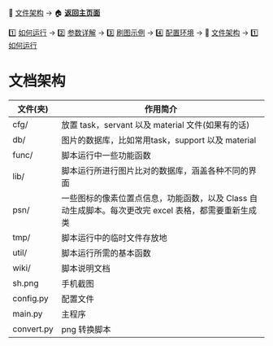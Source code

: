 :orange_book: [文件架构](https://github.com/airbirdx/fgo-auto-run/blob/master/wiki/architecture.md) → 🏠 **[返回主页面](https://github.com/airbirdx/fgo-auto-run)**

1️⃣ [如何运行](https://github.com/airbirdx/fgo-auto-run/blob/master/wiki/howtorun.md) → 2️⃣ [参数详解](https://github.com/airbirdx/fgo-auto-run/blob/master/wiki/parameter.md) → 3️⃣ [刷图示例](https://github.com/airbirdx/fgo-auto-run/blob/master/wiki/example.md) → 4️⃣ [配置环境](https://github.com/airbirdx/fgo-auto-run/blob/master/wiki/environment.md) → :orange_book: [文件架构](https://github.com/airbirdx/fgo-auto-run/blob/master/wiki/architecture.md) → 1️⃣ [如何运行](https://github.com/airbirdx/fgo-auto-run/blob/master/wiki/howtorun.md) 

# 文档架构

| 文件(夹)  | 作用简介                                                     |
| --------- | ------------------------------------------------------------ |
| cfg/      | 放置 task，servant 以及 material 文件(如果有的话)             |
| db/       | 图片的数据库，比如常用task，support 以及 material            |
| func/     | 脚本运行中一些功能函数                              |
| lib/      | 脚本运行所进行图片比对的数据库，涵盖各种不同的界面           |
| psn/      | 一些图标的像素位置点信息，功能函数，以及 Class 自动生成脚本。每次更改完 excel 表格，都需要重新生成类 |
| tmp/      | 脚本运行中的临时文件存放地                                   |
| util/     | 脚本运行所需的基本函数                                 |
| wiki/ | 脚本说明文档 |
| sh.png    | 手机截图                                                     |
| config.py | 配置文件                                                     |
| main.py   | 主程序                                                     |
| convert.py | png 转换脚本                                        |
